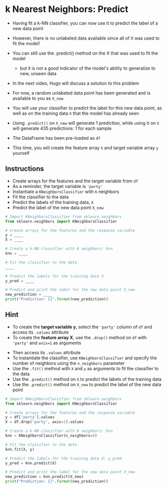 # k Nearest Neighbors: Predict
- Having fit a k-NN classifier, you can now use it to predict the label of a new data point
- However, there is no unlabeled data available since all of it was used to fit the model!
- You can still use the .predict() method on the X that was used to fit the model
    - but it is not a good indicator of the model's ability to generalize to new, unseen data

- In the next video, Hugo will discuss a solution to this problem
- For now, a random unlabeled data point has been generated and is available to you as `X_new`
- You will use your classifier to predict the label for this new data point, as well as on the training data `X` that the model has already seen
- Using `.predict()` on `X_new` will generate 1 prediction, while using it on `X` will generate 435 predictions: 1 for each sample

- The DataFrame has been pre-loaded as `df`
- This time, you will create the feature array `X` and target variable array `y` yourself

## Instructions
- Create arrays for the features and the target variable from `df`
- As a reminder, the target variable is `'party'`
- Instantiate a `KNeighborsClassifier` with `6` neighbors
- Fit the classifier to the data
- Predict the labels of the training data, `X`
- Predict the label of the new data point `X_new`

```python
# Import KNeighborsClassifier from sklearn.neighbors
from sklearn.neighbors import KNeighborsClassifier 

# Create arrays for the features and the response variable
y = ____
X = ____

# Create a k-NN classifier with 6 neighbors: knn
knn = ____

# Fit the classifier to the data
____

# Predict the labels for the training data X
y_pred = ____

# Predict and print the label for the new data point X_new
new_prediction = ____
print("Prediction: {}".format(new_prediction))
```
## Hint
* To create the __target variable y__, select the `'party'` column of `df` and access its `.values` attribute
* To create the __feature array X__, use the `.drop()` method on `df` with `'party'` and `axis=1` as arguments
- Then access its `.values` attribute
- To instantiate the classifier, use `KNeighborsClassifier` and specify the number of neighbors using the `n_neighbors` parameter
- Use the `.fit()` method with `X` and `y` as arguments to fit the classifier to the data
- Use the `.predict()` method on `X` to predict the labels of the training data
- Use the `.predict()` method on `X_new` to predict the label of the new data point

```python
# Import KNeighborsClassifier from sklearn.neighbors
from sklearn.neighbors import KNeighborsClassifier 

# Create arrays for the features and the response variable
y = df['party'].values
X = df.drop('party', axis=1).values

# Create a k-NN classifier with 6 neighbors: knn
knn = KNeighborsClassifier(n_neighbors=6)

# Fit the classifier to the data
knn.fit(X, y)

# Predict the labels for the training data X: y_pred
y_pred = knn.predict(X)

# Predict and print the label for the new data point X_new
new_prediction = knn.predict(X_new)
print("Prediction: {}".format(new_prediction)) 
```
